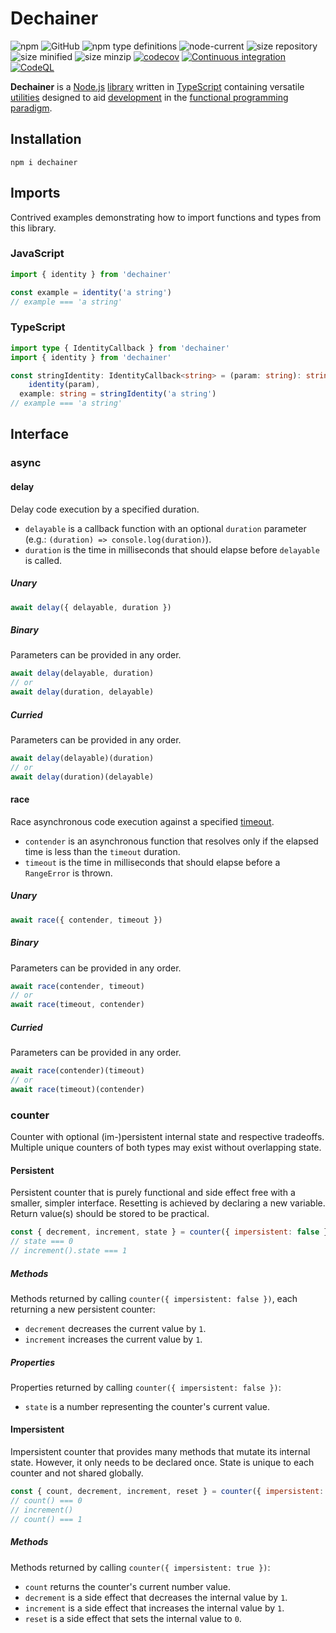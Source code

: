 # Dechainer

![npm](https://img.shields.io/npm/v/dechainer?style=plastic)
![GitHub](https://img.shields.io/github/license/Stassi/dechainer?style=plastic)
![npm type definitions](https://img.shields.io/npm/types/dechainer?style=plastic)
![node-current](https://img.shields.io/node/v/dechainer?style=plastic)
![size repository](https://img.shields.io/github/languages/code-size/Stassi/dechainer?style=plastic)
![size minified](https://img.shields.io/bundlephobia/min/dechainer?style=plastic)
![size minzip ](https://img.shields.io/bundlephobia/minzip/dechainer?style=plastic)
[![codecov](https://codecov.io/gh/Stassi/dechainer/branch/main/graph/badge.svg?token=jnQwb2i7gw)](https://codecov.io/gh/Stassi/dechainer)
[![Continuous integration](https://github.com/Stassi/dechainer/actions/workflows/ci.yml/badge.svg)](https://github.com/Stassi/dechainer/actions/workflows/ci.yml)
[![CodeQL](https://github.com/Stassi/dechainer/actions/workflows/codeql.yml/badge.svg)](https://github.com/Stassi/dechainer/actions/workflows/codeql.yml)

**Dechainer** is a [Node.js](https://en.wikipedia.org/wiki/Node.js) [library](<https://en.wikipedia.org/wiki/Library_(computing)>) written in [TypeScript](https://en.wikipedia.org/wiki/TypeScript) containing versatile [utilities](https://en.wikipedia.org/wiki/Utility_software) designed to aid [development](https://en.wikipedia.org/wiki/Software_development) in the [functional programming paradigm](https://en.wikipedia.org/wiki/Functional_programming).

## Installation

```Shell
npm i dechainer
```

## Imports

Contrived examples demonstrating how to import functions and types from this library.

### JavaScript

```javascript
import { identity } from 'dechainer'

const example = identity('a string')
// example === 'a string'
```

### TypeScript

```typescript
import type { IdentityCallback } from 'dechainer'
import { identity } from 'dechainer'

const stringIdentity: IdentityCallback<string> = (param: string): string =>
    identity(param),
  example: string = stringIdentity('a string')
// example === 'a string'
```

## Interface

### async

#### delay

Delay code execution by a specified duration.

- `delayable` is a callback function with an optional `duration` parameter (e.g.: `(duration) => console.log(duration)`).
- `duration` is the time in milliseconds that should elapse before `delayable` is called.

##### Unary

```javascript
await delay({ delayable, duration })
```

##### Binary

Parameters can be provided in any order.

```javascript
await delay(delayable, duration)
// or
await delay(duration, delayable)
```

##### Curried

Parameters can be provided in any order.

```javascript
await delay(delayable)(duration)
// or
await delay(duration)(delayable)
```

#### race

Race asynchronous code execution against a specified [timeout](<https://en.wikipedia.org/wiki/Timeout_(computing)>).

- `contender` is an asynchronous function that resolves only if the elapsed time is less than the `timeout` duration.
- `timeout` is the time in milliseconds that should elapse before a `RangeError` is thrown.

##### Unary

```javascript
await race({ contender, timeout })
```

##### Binary

Parameters can be provided in any order.

```javascript
await race(contender, timeout)
// or
await race(timeout, contender)
```

##### Curried

Parameters can be provided in any order.

```javascript
await race(contender)(timeout)
// or
await race(timeout)(contender)
```

### counter

Counter with optional (im-)persistent internal state and respective tradeoffs. Multiple unique counters of both types may exist without overlapping state.

#### Persistent

Persistent counter that is purely functional and side effect free with a smaller, simpler interface. Resetting is achieved by declaring a new variable. Return value(s) should be stored to be practical.

```javascript
const { decrement, increment, state } = counter({ impersistent: false })
// state === 0
// increment().state === 1
```

##### Methods

Methods returned by calling `counter({ impersistent: false })`, each returning a new persistent counter:

- `decrement` decreases the current value by `1`.
- `increment` increases the current value by `1`.

##### Properties

Properties returned by calling `counter({ impersistent: false })`:

- `state` is a number representing the counter's current value.

#### Impersistent

Impersistent counter that provides many methods that mutate its internal state. However, it only needs to be declared once. State is unique to each counter and not shared globally.

```javascript
const { count, decrement, increment, reset } = counter({ impersistent: true })
// count() === 0
// increment()
// count() === 1
```

##### Methods

Methods returned by calling `counter({ impersistent: true })`:

- `count` returns the counter's current number value.
- `decrement` is a side effect that decreases the internal value by `1`.
- `increment` is a side effect that increases the internal value by `1`.
- `reset` is a side effect that sets the internal value to `0`.
